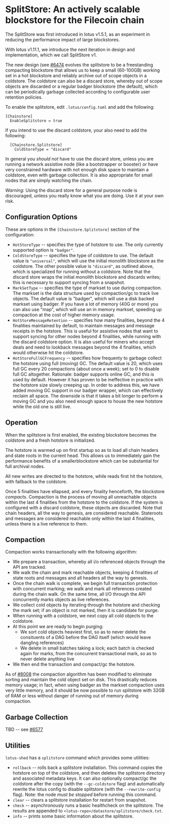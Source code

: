 # SplitStore: An actively scalable blockstore for the Filecoin chain

The SplitStore was first introduced in lotus v1.5.1, as an experiment
in reducing the performance impact of large blockstores.

With lotus v1.11.1, we introduce the next iteration in design and
implementation, which we call SplitStore v1.

The new design (see [#6474](https://github.com/filecoin-project/lotus/pull/6474)
evolves the splitstore to be a freestanding compacting blockstore that
allows us to keep a small (60-100GB) working set in a hot blockstore
and reliably archive out of scope objects in a coldstore.  The
coldstore can also be a discard store, whereby out of scope objects
are discarded or a regular badger blockstore (the default), which can
be periodically garbage collected according to configurable user
retention policies.

To enable the splitstore, edit `.lotus/config.toml` and add the following:
```
[Chainstore]
  EnableSplitstore = true
```

If you intend to use the discard coldstore, your also need to add the following:
```
  [Chainstore.Splitstore]
    ColdStoreType = "discard"
```
In general you _should not_ have to use the discard store, unless you
are running a network assistive node (like a bootstrapper or booster)
or have very constrained hardware with not enough disk space to
maintain a coldstore, even with garbage collection. It is also appropriate
for small nodes that are simply watching the chain.

*Warning:* Using the discard store for a general purpose node is discouraged, unless
you really know what you are doing. Use it at your own risk.

## Configuration Options

These are options in the `[Chainstore.Splitstore]` section of the configuration:

- `HotStoreType` -- specifies the type of hotstore to use.
  The only currently supported option is `"badger"`.
- `ColdStoreType` -- specifies the type of coldstore to use.
  The default value is `"universal"`, which will use the initial monolith blockstore
  as the coldstore.
  The other possible value is `"discard"`, as outlined above, which is specialized for
  running without a coldstore. Note that the discard store wraps the initial monolith
  blockstore and discards writes; this is necessary to support syncing from a snapshot.
- `MarkSetType` -- specifies the type of markset to use during compaction.
  The markset is the data structure used by compaction/gc to track live objects.
  The default value is "badger", which will use a disk backed markset using badger.
  If you have a lot of memory (40G or more) you can also use "map", which will use
  an in memory markset, speeding up compaction at the cost of higher memory usage.
- `HotStoreMessageRetention` -- specifies how many finalities, beyond the 4
  finalities maintained by default, to maintain messages and message receipts in the
  hotstore. This is useful for assistive nodes that want to support syncing for other
  nodes beyond 4 finalities, while running with the discard coldstore option.
  It is also useful for miners who accept deals and need to lookback messages beyond
  the 4 finalities, which would otherwise hit the coldstore.
- `HotStoreFullGCFrequency` -- specifies how frequenty to garbage collect the hotstore
  using full (moving) GC.
  The default value is 20, which uses full GC every 20 compactions (about once a week);
  set to 0 to disable full GC altogether.
  Rationale: badger supports online GC, and this is used by default. However it has proven to
  be ineffective in practice with the hotstore size slowly creeping up. In order to address this,
  we have added moving GC support in our badger wrapper, which can effectively reclaim all space.
  The downside is that it takes a bit longer to perform a moving GC and you also need enough
  space to house the new hotstore while the old one is still live.


## Operation

When the splitstore is first enabled, the existing blockstore becomes
the coldstore and a fresh hotstore is initialized.

The hotstore is warmed up on first startup so as to load all chain
headers and state roots in the current head.  This allows us to
immediately gain the performance benefits of a smallerblockstore which
can be substantial for full archival nodes.

All new writes are directed to the hotstore, while reads first hit the
hotstore, with fallback to the coldstore.

Once 5 finalities have ellapsed, and every finality henceforth, the
blockstore _compacts_.  Compaction is the process of moving all
unreachable objects within the last 4 finalities from the hotstore to
the coldstore. If the system is configured with a discard coldstore,
these objects are discarded. Note that chain headers, all the way to
genesis, are considered reachable. Stateroots and messages are
considered reachable only within the last 4 finalities, unless there
is a live reference to them.

## Compaction

Compaction works transactionally with the following algorithm:
- We prepare a transaction, whereby all i/o referenced objects through the API are tracked.
- We walk the chain and mark reachable objects, keeping 4 finalities of state roots and messages and all headers all the way to genesis.
- Once the chain walk is complete, we begin full transaction protection with concurrent marking; we walk and mark all references created during the chain walk. On the same time, all I/O through the API concurrently marks objects as live references.
- We collect cold objects by iterating through the hotstore and checking the mark set; if an object is not marked, then it is candidate for purge.
- When running with a coldstore, we next copy all cold objects to the coldstore.
- At this point we are ready to begin purging:
  - We sort cold objects heaviest first, so as to never delete the consituents of a DAG before the DAG itself (which would leave dangling references)
  - We delete in small batches taking a lock; each batch is checked again for marks, from the concurrent transactional mark, so as to never delete anything live
- We then end the transaction and compact/gc the hotstore.

As of [#8008](https://github.com/filecoin-project/lotus/pull/8008) the compaction algorithm has been
modified to eliminate sorting and maintain the cold object set on disk. This drastically reduces
memory usage; in fact, when using badger as the markset compaction uses very little memory, and
it should be now possible to run splitstore with 32GB of RAM or less without danger of running out of
memory during compaction.

## Garbage Collection

TBD -- see [#6577](https://github.com/filecoin-project/lotus/issues/6577)

## Utilities

`lotus-shed` has a `splitstore` command which provides some utilities:

- `rollback` -- rolls back a splitstore installation.
  This command copies the hotstore on top of the coldstore, and then deletes the splitstore
  directory and associated metadata keys.
  It can also optionally compact/gc the coldstore after the copy (with the `--gc-coldstore` flag)
  and automatically rewrite the lotus config to disable splitstore (with the `--rewrite-config` flag).
  Note: the node *must be stopped* before running this command.
- `clear` -- clears a splitstore installation for restart from snapshot.
- `check` -- asynchronously runs a basic healthcheck on the splitstore.
  The results are appended to `<lotus-repo>/datastore/splitstore/check.txt`.
- `info` -- prints some basic information about the splitstore.
